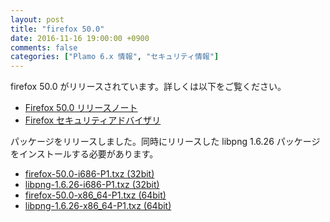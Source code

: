 ```yaml
---
layout: post
title: "firefox 50.0"
date: 2016-11-16 19:00:00 +0900
comments: false
categories: ["Plamo 6.x 情報", "セキュリティ情報"]
---
```

firefox 50.0 がリリースされています。詳しくは以下をご覧ください。

* [Firefox 50.0 リリースノート](http://www.mozilla.jp/firefox/50.0/releasenotes/)
* [Firefox セキュリティアドバイザリ](http://www.mozilla-japan.org/security/known-vulnerabilities/firefox.html)

パッケージをリリースしました。同時にリリースした libpng 1.6.26 パッケージをインストールする必要があります。

* [firefox-50.0-i686-P1.txz (32bit)](ftp://plamo.linet.gr.jp/pub/Plamo-6.x/x86/plamo/04_xapps/firefox-50.0-i686-P1.txz)
* [libpng-1.6.26-i686-P1.txz (32bit)](ftp://plamo.linet.gr.jp/pub/Plamo-6.x/x86/plamo/02_x11/libpng-1.6.26-i686-P1.txz)
* [firefox-50.0-x86_64-P1.txz (64bit)](ftp://plamo.linet.gr.jp/pub/Plamo-6.x/x86_64/plamo/04_xapps/firefox-50.0-x86_64-P1.txz)
* [libpng-1.6.26-x86_64-P1.txz (64bit)](ftp://plamo.linet.gr.jp/pub/Plamo-6.x/x86_64/plamo/02_x11/libpng-1.6.26-x86_64-P1.txz)
